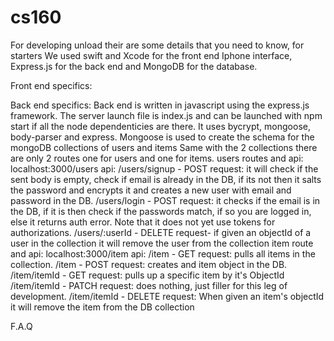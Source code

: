 # cs160

For developing unload their are some details that you need to know, for starters We used swift and Xcode for the front end Iphone interface, Express.js for the back end and MongoDB for the database. 

Front end specifics:



Back end specifics: 
  Back end is written in javascript using the express.js framework. The server launch file is index.js and can be launched with npm start if all the node dependenticies are there. It uses bycrypt, mongoose, body-parser and express. Mongoose is used to create the schema for the mongoDB collections of users and items
  Same with the 2 collections there are only 2 routes one for users and one for items.
    users routes and api:
    localhost:3000/users
      api: /users/signup - POST request: it will check if the sent body is empty, check if email is already in the DB, if its not then it salts the password and encrypts it and creates a new user with email and password in the DB. 
           /users/login - POST request: it checks if the email is in the DB, if it is then check if the passwords match, if so you are logged in, else it returns auth error. Note that it does not yet use tokens for authorizations.
           /users/:userId - DELETE request- if given an objectId of a user in the collection it will remove the user from the collection
  item route and api:
    localhost:3000/item
      api: /item - GET request: pulls all items in the collection.
          /item - POST request: creates and item object in the DB.
          /item/itemId - GET request: pulls up a specific item by it's ObjectId
          /item/itemId - PATCH request: does nothing, just filler for this leg of development.
          /item/itemId - DELETE request: When given an item's objectId it will remove the item from the DB collection
          
F.A.Q


